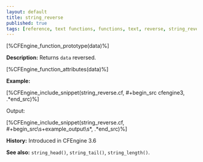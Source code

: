 ```yaml
---
layout: default
title: string_reverse
published: true
tags: [reference, text functions, functions, text, reverse, string_reverse]
---
```


[%CFEngine_function_prototype(data)%]

**Description:** Returns `data` reversed.

[%CFEngine_function_attributes(data)%]

**Example:**

[%CFEngine_include_snippet(string_reverse.cf, #\+begin_src cfengine3, .*end_src)%]

Output:

[%CFEngine_include_snippet(string_reverse.cf, #\+begin_src\s+example_output\s*, .*end_src)%]

**History:** Introduced in CFEngine 3.6

**See also:** `string_head()`, `string_tail()`, `string_length()`.
